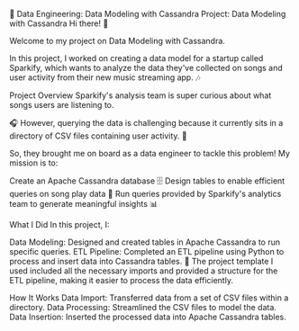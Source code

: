 🎵 Data Engineering: Data Modeling with Cassandra
Project: Data Modeling with Cassandra
Hi there! 👋

Welcome to my project on Data Modeling with Cassandra. 

In this project, I worked on creating a data model for a startup called Sparkify, which wants to analyze the data they've collected on songs and user activity from their new music streaming app. 🎶

Project Overview
Sparkify's analysis team is super curious about what songs users are listening to. 

🎧 However, querying the data is challenging because it currently sits in a directory of CSV files containing user activity. 📂

So, they brought me on board as a data engineer to tackle this problem! My mission is to:

Create an Apache Cassandra database 🗄️
Design tables to enable efficient queries on song play data 🎤
Run queries provided by Sparkify's analytics team to generate meaningful insights 📊


What I Did
In this project, I:

Data Modeling: Designed and created tables in Apache Cassandra to run specific queries.
ETL Pipeline: Completed an ETL pipeline using Python to process and insert data into Cassandra tables. 🐍
The project template I used included all the necessary imports and provided a structure for the ETL pipeline, making it easier to process the data efficiently.

How It Works
Data Import: Transferred data from a set of CSV files within a directory.
Data Processing: Streamlined the CSV files to model the data.
Data Insertion: Inserted the processed data into Apache Cassandra tables.
